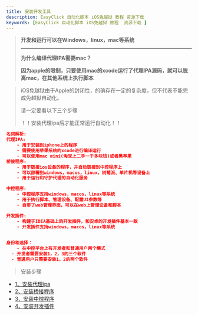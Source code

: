 ```yaml
---
title: 安装开发工具
description: EasyClick 自动化脚本 iOS免越狱 教程 资源下载
keywords: [EasyClick 自动化脚本 iOS免越狱 教程  资源下载 ]
---
```



> **开发和运行可以在Windows，linux，mac等系统**
>
> ****
>
> **为什么编译代理IPA需要mac？**
>
> **因为apple的限制，只要使用mac的xcode运行了代理IPA源码，就可以脱离mac，在其他系统上执行脚本**





> iOS免越狱由于Apple的封闭性，的确存在一定的复杂度，但不代表不能完成免越狱自动化。
>
> 请一定要看以下三个步骤
>
> ！！安装代理ipa后才能正常运行自动化！！



```json showLineNumbers
名词解析:
代理IPA:
	- 用于安装到iphone上的程序
	- 需要使用苹果系统的xcode进行编译运行
	- 可以使用mac mini(淘宝上二手一千多块钱)或者黑苹果
桥接程序:
	- 用于链接ios设备的程序，并自动链接到中控程序上
	- 可以部署到windows，macos，linux，树莓派、单片机等设备上
	- 用于运行和守护代理的自动化服务

中控程序:
	- 中控程序支持windows，macos，linux等系统
	- 用于执行脚本、管理设备、配置UI参数等
	- 自带了web管理界面，可以在web上管理设备和脚本

开发插件:
	- 构建于IDEA基础上的开发插件，和安卓的开发插件基本一致
	- 开发插件支持windows，macos，linux等系统
	

身份和选择：
	- 在中控平台上有开发者和普通用户两个模式
  - 开发者需要安装1，2，3的三个软件
  - 普通用户只需要安装1，2的两个软件

```



>  安装步骤



* [1、安装代理ipa](/zh-cn/tools/signagent.md)
* [2、安装桥接程序](/zh-cn/tools/installbridge.md)
* [3、安装中控程序](/zh-cn/tools/installcenter.md)
* [4、安装开发插件](/zh-cn/tools/installdevtools.md)

